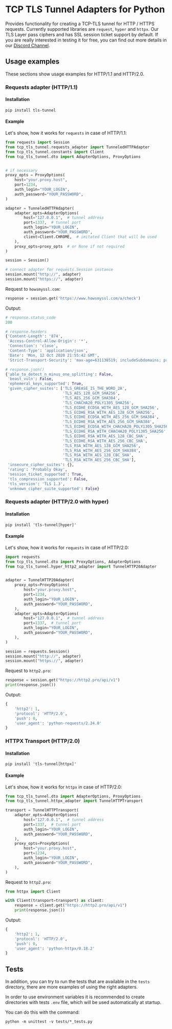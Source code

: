 # TCP TLS Tunnel Adapters for Python

Provides functionality for creating a TCP-TLS tunnel for HTTP / HTTPS 
requests. Currently supported libraries are `request`, `hyper` and `httpx`. 
Our TLS Layer pass ciphers and has SSL session ticket support by default.
If you are really interested in testing it for free, 
you can find out more details in our [Discord Channel](https://discord.gg/4HRVxNP).

## Usage examples

These sections show usage examples for HTTP/1.1 and HTTP/2.0.

### Requests adapter (HTTP/1.1)

#### Installation

```shell
pip install tls-tunnel
```

#### Example
Let's show, how it works for `requests` in case of HTTP/1.1:

```python
from requests import Session
from tcp_tls_tunnel.requests_adapter import TunneledHTTPAdapter
from tcp_tls_tunnel.constants import Client
from tcp_tls_tunnel.dto import AdapterOptions, ProxyOptions


# if necessary
proxy_opts = ProxyOptions(
    host="your.proxy.host",
    port=1234,
    auth_login="YOUR_LOGIN",
    auth_password="YOUR_PASSWORD",
)

adapter = TunneledHTTPAdapter(
    adapter_opts=AdapterOptions(
        host="127.0.0.1",  # tunnel address
        port=1337,  # tunnel port
        auth_login="YOUR_LOGIN",
        auth_password="YOUR_PASSWORD",
        client=Client.CHROME,  # imitated Client that will be used
    ),
    proxy_opts=proxy_opts  # or None if not required
)

session = Session()

# connect adapter for requests.Session instance
session.mount("http://", adapter)
session.mount("https://", adapter)
```

Request to `howsmyssl.com`:
```python
response = session.get('https://www.howsmyssl.com/a/check')
```
Output:
```python
# response.status_code
200

# response.headers
{'Content-Length': '874', 
 'Access-Control-Allow-Origin': '*', 
 'Connection': 'close', 
 'Content-Type': 'application/json', 
 'Date': 'Mon, 12 Oct 2020 21:55:42 GMT', 
 'Strict-Transport-Security': 'max-age=631138519; includeSubdomains; preload'}

# response.json()
{'able_to_detect_n_minus_one_splitting': False,
 'beast_vuln': False,
 'ephemeral_keys_supported': True,
 'given_cipher_suites': ['TLS_GREASE_IS_THE_WORD_2A',
                         'TLS_AES_128_GCM_SHA256',
                         'TLS_AES_256_GCM_SHA384',
                         'TLS_CHACHA20_POLY1305_SHA256',
                         'TLS_ECDHE_ECDSA_WITH_AES_128_GCM_SHA256',
                         'TLS_ECDHE_RSA_WITH_AES_128_GCM_SHA256',
                         'TLS_ECDHE_ECDSA_WITH_AES_256_GCM_SHA384',
                         'TLS_ECDHE_RSA_WITH_AES_256_GCM_SHA384',
                         'TLS_ECDHE_ECDSA_WITH_CHACHA20_POLY1305_SHA256',
                         'TLS_ECDHE_RSA_WITH_CHACHA20_POLY1305_SHA256',
                         'TLS_ECDHE_RSA_WITH_AES_128_CBC_SHA',
                         'TLS_ECDHE_RSA_WITH_AES_256_CBC_SHA',
                         'TLS_RSA_WITH_AES_128_GCM_SHA256',
                         'TLS_RSA_WITH_AES_256_GCM_SHA384',
                         'TLS_RSA_WITH_AES_128_CBC_SHA',
                         'TLS_RSA_WITH_AES_256_CBC_SHA'],
 'insecure_cipher_suites': {},
 'rating': 'Probably Okay',
 'session_ticket_supported': True,
 'tls_compression_supported': False,
 'tls_version': 'TLS 1.3',
 'unknown_cipher_suite_supported': False}
```

### Requests adapter (HTTP/2.0 with hyper)

#### Installation

```shell
pip install 'tls-tunnel[hyper]'
```

#### Example
Let's show, how it works for `requests` in case of HTTP/2.0:
```python
import requests
from tcp_tls_tunnel.dto import ProxyOptions, AdapterOptions
from tcp_tls_tunnel.hyper_http2_adapter import TunnelHTTP20Adapter


adapter = TunnelHTTP20Adapter(
    proxy_opts=ProxyOptions(
        host="your.proxy.host",
        port=1234,
        auth_login="YOUR_LOGIN",
        auth_password="YOUR_PASSWORD",
    ),
    adapter_opts=AdapterOptions(
        host="127.0.0.1",  # tunnel address
        port=1337,  # tunnel port
        auth_login="YOUR_LOGIN",
        auth_password="YOUR_PASSWORD",
    ),
)

session = requests.Session()
session.mount("http://", adapter)
session.mount("https://", adapter)
```

Request to `http2.pro`:
```python
response = session.get("https://http2.pro/api/v1")
print(response.json())
```

Output:
```python
{
    'http2': 1, 
    'protocol': 'HTTP/2.0', 
    'push': 0, 
    'user_agent': 'python-requests/2.24.0'
}
```

### HTTPX Transport (HTTP/2.0)

#### Installation

```shell
pip install 'tls-tunnel[httpx]'
```

#### Example
Let's show, how it works for `httpx` in case of HTTP/2.0:
```python
from tcp_tls_tunnel.dto import AdapterOptions, ProxyOptions
from tcp_tls_tunnel.httpx_adapter import TunnelHTTPTransport

transport = TunnelHTTPTransport(
    adapter_opts=AdapterOptions(
        host="127.0.0.1",  # tunnel address
        port=1337,  # tunnel port
        auth_login="YOUR_LOGIN",
        auth_password="YOUR_PASSWORD",
    ),
    proxy_opts=ProxyOptions(
        host="your.proxy.host",
        port=1234,
        auth_login="YOUR_LOGIN",
        auth_password="YOUR_PASSWORD",
    ),
)
```

Request to `http2.pro`:
```python
from httpx import Client

with Client(transport=transport) as client:
    response = client.get("https://http2.pro/api/v1")
    print(response.json())
```

Output:
```python
{
    'http2': 1, 
    'protocol': 'HTTP/2.0', 
    'push': 0, 
    'user_agent': 'python-httpx/0.18.2'
}
```

## Tests

In addition, you can try to run the tests that are available in the `tests` directory,
there are more examples of using the right adapters.

In order to use environment variables it is recommended to create directories with tests `.env` file,
which will be used automatically at startup.

You can do this with the command:
```shell
python -m unittest -v tests/*_tests.py
```